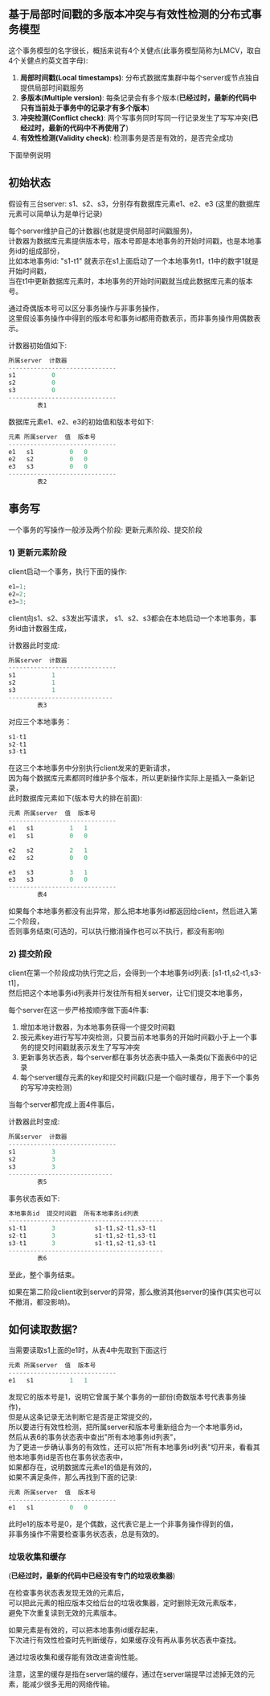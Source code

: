 ## 基于局部时间戳的多版本冲突与有效性检测的分布式事务模型

这个事务模型的名字很长，概括来说有4个关健点(此事务模型简称为LMCV，取自4个关健点的英文首字母):

1. **局部时间戳(Local timestamps)**: 分布式数据库集群中每个server或节点独自提供局部时间戳服务
2. **多版本(Multiple version)**: 每条记录会有多个版本(**已经过时，最新的代码中只有当前处于事务中的记录才有多个版本**)
3. **冲突检测(Conflict check)**: 两个写事务同时写同一行记录发生了写写冲突(**已经过时，最新的代码中不再使用了**)
4. **有效性检测(Validity check)**: 检测事务是否是有效的，是否完全成功


下面举例说明

## 初始状态

假设有三台server: s1、s2、s3，分别存有数据库元素e1、e2、e3 (这里的数据库元素可以简单认为是单行记录) <p>

每个server维护自己的计数器(也就是提供局部时间戳服务)，<br>
计数器为数据库元素提供版本号，版本号即是本地事务的开始时间戳，也是本地事务id的组成部份，<br> 
比如本地事务id: "s1-t1" 就表示在s1上面启动了一个本地事务t1，t1中的数字1就是开始时间戳，<br>
当在t1中更新数据库元素时，本地事务的开始时间戳就当成此数据库元素的版本号。<p>
通过奇偶版本号可以区分事务操作与非事务操作，<br>
这里假设事务操作中得到的版本号和事务id都用奇数表示，而非事务操作用偶数表示。 <p>


计数器初始值如下:
```javascript
所属server  计数器
------------------------------
s1          0
s2          0
s3          0
------------------------------
        表1
```

数据库元素e1、e2、e3的初始值和版本号如下:
```javascript
元素 所属server  值  版本号
------------------------------
e1   s1          0   0
e2   s2          0   0
e3   s3          0   0
------------------------------
        表2
```

## 事务写

一个事务的写操作一般涉及两个阶段: 更新元素阶段、提交阶段

### 1) 更新元素阶段

client启动一个事务，执行下面的操作:
```javascript
e1=1;
e2=2;
e3=3;
```
client向s1、s2、s3发出写请求，
s1、s2、s3都会在本地启动一个本地事务，事务id由计数器生成，

计数器此时变成:
```javascript
所属server  计数器
------------------------------
s1          1
s2          1
s3          1
-----------------------------
        表3
```
对应三个本地事务：
```javascript
s1-t1
s2-t1
s3-t1
```
在这三个本地事务中分别执行client发来的更新请求，<br>
因为每个数据库元素都同时维护多个版本，所以更新操作实际上是插入一条新记录，<br>
此时数据库元素如下(版本号大的排在前面):
```javascript
元素 所属server  值  版本号
------------------------------
e1   s1          1   1
e1   s1          0   0

e2   s2          2   1
e2   s2          0   0

e3   s3          3   1
e3   s3          0   0
------------------------------
        表4
```
如果每个本地事务都没有出异常，那么把本地事务id都返回给client，然后进入第二个阶段，<br>
否则事务结束(可选的，可以执行撤消操作也可以不执行，都没有影响)


### 2) 提交阶段

client在第一个阶段成功执行完之后，会得到一个本地事务id列表: [s1-t1,s2-t1,s3-t1]，<br>
然后把这个本地事务id列表并行发往所有相关server，让它们提交本地事务，

每个server在这一步严格按顺序做下面4件事: 

1. 增加本地计数器，为本地事务获得一个提交时间戳
2. 按元素key进行写写冲突检测，只要当前本地事务的开始时间戳小于上一个事务的提交时间戳就表示发生了写写冲突
3. 更新事务状态表，每个server都在事务状态表中插入一条类似下面表6中的记录
4. 每个server缓存元素的key和提交时间戳(只是一个临时缓存，用于下一个事务的写写冲突检测)

当每个server都完成上面4件事后，

计数器此时变成:
```javascript
所属server  计数器
------------------------------
s1          3
s2          3
s3          3
-----------------------------
        表5
```

事务状态表如下:

```javascript
本地事务id  提交时间戳  所有本地事务id列表
-------------------------------------------
s1-t1       3           s1-t1,s2-t1,s3-t1
s2-t1       3           s1-t1,s2-t1,s3-t1
s3-t1       3           s1-t1,s2-t1,s3-t1
-------------------------------------------
        表6
```

至此，整个事务结束。<br>

如果在第二阶段client收到server的异常，那么撤消其他server的操作(其实也可以不撤消，都没影响)。




## 如何读取数据? 


当需要读取s1上面的e1时，从表4中先取到下面这行
```javascript
元素 所属server  值  版本号
------------------------------
e1   s1          1   1
```
发现它的版本号是1，说明它曾属于某个事务的一部份(奇数版本号代表事务操作)，<br>
但是从这条记录无法判断它是否是正常提交的，<br>
所以要进行有效性检测，把所属server和版本号重新组合为一个本地事务id，<br>
然后从表6的事务状态表中查出"所有本地事务id列表"，<br>
为了更进一步确认事务的有效性，还可以把"所有本地事务id列表"切开来，看看其他本地事务id是否也在事务状态表中，<br>
如果都存在，说明数据库元素e1的值是有效的，<br>
如果不满足条件，那么再找到下面的记录:
```javascript
元素 所属server  值  版本号
------------------------------
e1   s1          0   0
```
此时e1的版本号是0，是个偶数，这代表它是上一个非事务操作得到的值，<br>
非事务操作不需要检查事务状态表，总是有效的。

### 垃圾收集和缓存

(**已经过时，最新的代码中已经没有专门的垃圾收集器**) <br>

在检查事务状态表发现无效的元素后，<br>
可以把此元素的相应版本交给后台的垃圾收集器，定时删除无效元素版本，<br>
避免下次重复读到无效的元素版本。<p>

如果元素是有效的，可以把本地事务id缓存起来，<br>
下次进行有效性检查时先判断缓存，如果缓存没有再从事务状态表中查找。<p>

通过垃圾收集和缓存能有效改进查询性能。<p>

注意，这里的缓存是指在server端的缓存，通过在server端提早过滤掉无效的元素，能减少很多无用的网络传输。
